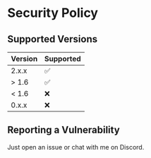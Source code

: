# Security Policy

## Supported Versions

| Version | Supported |
| ------- | --------- |
| 2.x.x   | ✅         |
| > 1.6   | ✅         |
| < 1.6   | ❌         |
| 0.x.x   | ❌         |

## Reporting a Vulnerability

Just open an issue or chat with me on Discord.

